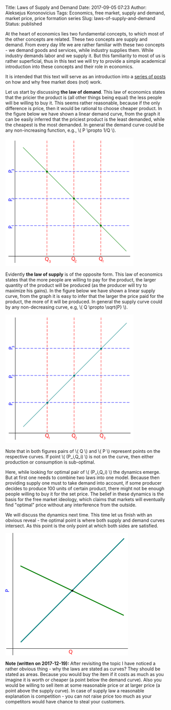 Title: Laws of Supply and Demand
Date: 2017-09-05 07:23
Author: Aleksejus Kononovicius
Tags: Economics, free market, supply and demand, market price, price formation series
Slug: laws-of-supply-and-demand
Status: published

At the heart of economics
lies two fundamental concepts, to which most of the other concepts are
related. These two concepts are supply and demand. From every day life
we are rather familiar with these two concepts - we demand goods and
services, while industry supplies them. While industry demands labor and
we supply it. But this familiarity to most of us is rather superficial,
thus in this text we will try to provide a simple academical
introduction into these concepts and their role in economics.

It is intended that this text will serve as an introduction into a
[series of posts](/tag/price-formation-series/) on how and why free market does (not) work.<!--more-->

Let us start by discussing **the law of demand**. This law of economics
states that the pricier the product is (all other things being equal)
the less people will be willing to buy it. This seems rather reasonable,
because if the only difference is price, then it would be rational to
choose cheaper product. In the figure below we have shown a linear
demand curve, from the graph it can be easily inferred that the priciest
product is the least demanded, while the cheapest is the most demanded.
In general the demand curve could be any non-increasing function, e.g.,
\\\(  P \propto 1/Q \\\).

![Law of demand. Here P stands for price and Q for quantity.](/uploads/2017/09/demand-law.png "Law of demand. Here P stands for price and Q for quantity.")

Evidently **the law of supply** is of the opposite form. This law of
economics states that the more people are willing to pay for the
product, the larger quantity of the product will be produced (as the
producer will try to maximize his gains). In the figure below we have
shown a linear supply curve, from the graph it is easy to infer that the
larger the price paid for the product, the more of it will be produced.
In general the supply curve could by any non-decreasing curve, e.g,
\\\(  Q \propto \sqrt{P} \\\).

![Law of supply.](/uploads/2017/09/supply-law.png "Law of supply. Here P stands for price and Q for quantity.")

Note that in both figures pairs of \\\(  Q \\\) and \\\(  P \\\) represent
points on the respective curves. If point \\\(  (P\_i,Q\_i) \\\) is not
on the curve, then either production or consumption is sub-optimal.

Here, while looking for optimal pair of \\\(  (P\_i,Q\_i) \\\) the
dynamics emerge. But at first one needs to combine two laws into one
model. Because then providing supply one must to take demand into
account, if some producer decides to produce 100 units of certain
product, there might not be enough people willing to buy it for the set
price. The belief in these dynamics is the basis for the free market
ideology, which claims that markets will eventually find "optimal" price
without any interference from the outside.

We will discuss the dynamics next time. This time let us finish with an
obvious reveal - the optimal point is where both supply and demand
curves intersect. As this point is the only point at which both sides
are satisfied.

![equilibrium](/uploads/2017/09/supply-demand-equilibrium.png "Optimal point is at the intersection of the supply and demand curves.  Here P stands for price and Q for quantity.")

**Note (written on 2017-12-19):** After revisiting the topic I have noticed a rather obvious
thing - why the laws are stated as curves? They should be stated as
areas. Because you would buy the item if it costs as much as you imagine
it is worth or cheaper (a point below the demand curve). Also you would
be willing to sell item at some reasonable price or at larger price (a point
above the supply curve). In case of supply law a reasonable explanation
is competition - you can not raise price too much as your competitors
would have chance to steal your customers.

